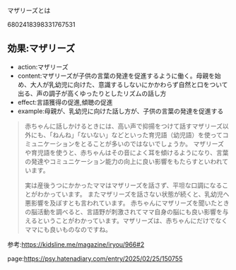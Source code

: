 マザリーズとは

6802418398331767531
## 効果:マザリーズ

- action:マザリーズ
- content:マザリーズが子供の言葉の発達を促進するように働く。母親を始め、大人が乳幼児に向けた、意識するしないにかかわらず自然と口をついて出る、声の調子が高くゆったりとしたリズムの話し方
- effect:言語獲得の促進,傾聴の促進
- example:母親が、乳幼児に向けた話し方が、子供の言葉の発達を促進する

> 赤ちゃんに話しかけるときには、高い声で抑揚をつけて話すマザリーズ以外にも、「ねんね」「ないない」などといった育児語（幼児語）を使ってコミュニケーションをとることが多いのではないでしょうか。
マザリーズや育児語を使うと、赤ちゃんはその音によく耳を傾けるようになり、言葉の発達やコミュニケーション能力の向上に良い影響をもたらすといわれています。
> 
> 実は産後うつにかかったママはマザリーズを話さず、平坦な口調になることがわかっています。
> またマザリーズを話さない状態が続くと、乳幼児へ悪影響を及ぼすとも言われています。
> 赤ちゃんにマザリーズを聞いたときの脳活動を調べると、言語野が刺激されてママ自身の脳にも良い影響を与えるということがわかっています。マザリーズは、赤ちゃんにだけでなくママにも良いものなのですね。


参考:https://kidsline.me/magazine/iryou/966#2





page:https://psy.hatenadiary.com/entry/2025/02/25/150755
